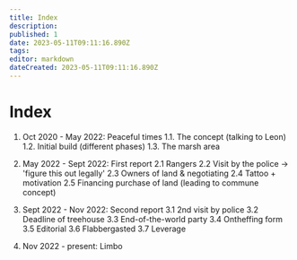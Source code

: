 ```yaml
---
title: Index
description: 
published: 1
date: 2023-05-11T09:11:16.890Z
tags: 
editor: markdown
dateCreated: 2023-05-11T09:11:16.890Z
---
```


# Index


1. Oct 2020 - May 2022: Peaceful times
   1.1. The concept (talking to Leon)
   1.2. Initial build (different phases)
   1.3. The marsh area


2. May 2022 - Sept 2022: First report
   2.1 Rangers
   2.2 Visit by the police -> 'figure this out legally'
   2.3 Owners of land & negotiating
   2.4 Tattoo + motivation
   2.5 Financing purchase of land (leading to commune concept)


3. Sept 2022 - Nov 2022: Second report
   3.1 2nd visit by police
   3.2 Deadline of treehouse
   3.3 End-of-the-world party
   3.4 Ontheffing form
   3.5 Editorial
   3.6 Flabbergasted
   3.7 Leverage


4. Nov 2022 - present: Limbo